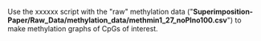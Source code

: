 Use the xxxxxx script with the "raw" methylation data ("**Superimposition-Paper/Raw_Data/methylation_data/methmin1_27_noPIno100.csv**") to make methylation graphs of CpGs of interest.
